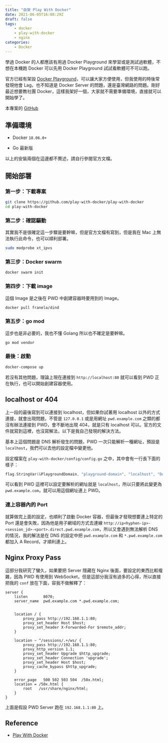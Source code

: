 ```yaml
---
title: "自架 Play With Docker"
date: 2021-06-05T16:08:29Z
draft: false
tags:
    - docker
    - play-with-docker
    - nginx
categories: 
    - Docker
---
```


學過 Docker 的人都應該有用過 Docker Playground 來學習或是測試過軟體，不想在本機跑 Docker 可以先用 Docker Playground 試試看軟體可不可以跑。

<!--more-->

官方已經有架設 [Docker Playground](https://labs.play-with-docker.com/)，可以讓大家方便使用，但我使用的時後常發現他會 Lag，也不知道是 Docker Server 的問題，還是臺灣網路的問題。剛好最近想要教社團 Docker，這樣我架好一個，大家就不需要準備環境，直接就可以開始學了。

本專案的 [GitHub](https://github.com/play-with-docker/play-with-docker)

## 準備環境

* Docker `18.06.0+`

* Go 最新版

以上的安裝兩個在這邊都不贅述，請自行參閱官方文檔。

## 開始部署

### 第一步：下載專案

```bash
git clone https://github.com/play-with-docker/play-with-docker
cd play-with-docker
```

### 第二步：確認驅動

其實我不是很確定這一步驟是要幹嘛，但是官方文檔有寫到，但是我在 Mac 上無法執行此命令，也可以順利部署。

```bash
sudo modprobe xt_ipvs
```

### 第三步：Docker swarm

```bash
docker swarm init
```

### 第四步：下載 image

這個 Image 是之後在 PWD 中創建容器時要用到的 Image。

```bash
docker pull franela/dind
```

### 第五步：go mod

這步也是非必要的，我也不懂 Golang 所以也不確定是要幹嘛。

```bash
go mod vendor
```

### 最後：啟動

```bash
docker-compose up
```

若沒有其他問題，理論上現在連接到 `http://localhost:80` 就可以看到 PWD 正在執行，也可以開始創建容器使用。

## localhost or 404

上一段的最後寫到可以連接到 localhost，但如果你試著用 localhost 以外的方式連接，就會出現問題，不管是 `127.0.0.1` 或是用網址 `pwd.example.com` 之類的都沒有辦法連接到 PWD，會不斷地出現 404，就是只有 localhost 可以。官方的文件就寫到這裡，也沒寫解法，以下是我自己發現的解決方法。

基本上這個問題是 DNS 解析發生的問題，PWD 一次只能解析一種網址，預設是 `localhost`，我們可以去他的設定檔中變更他。

設定檔案在 `play-with-docker/config/config.go` 之中，其中會有一行長下面的樣子：

```go
flag.StringVar(&PlaygroundDomain, "playground-domain", "localhost", "Domain to use for the playground")
```

可以看到 PWD 這裡可以設定要解析的網址就是 `localhost`，所以只要將此變更為 `pwd.example.com`，就可以用這個網址連上 PWD。

### 連上容器內的 Port

就算做完上面的設定，也順利了啟動 Docker 容器，但最後才發現想要連上特定的 Port 還是會失敗，因為他是用子網域的方式去連線 `http://ip<hyphen-ip>-<session_jd>-<port>.direct.pwd.example.com`，所以又會遇到無法解析 DNS 的情況，我的解法是在 DNS 的設定中把 `pwd.example.com` 和 `*.pwd.example.com` 都加入 A Record，才順利連上。

## Nginx Proxy Pass

這部分我研究了蠻久，如果要把 Server 隱藏在 Nginx 後面，要設定的東西比較複雜，因為 PWD 有使用到 WebSocket，但是這部分我沒有過多的心得，所以直接把我的 `conf` 放在下面，容我不做解釋了：

```nginx
server {
    listen       8070;
    server_name  pwd.example.com *.pwd.example.com;


    location / {
        proxy_pass http://192.168.1.1:80;
        proxy_set_header Host $host;
        proxy_set_header X-Forwarded-For $remote_addr;
    }

    location ~ ^/sessions/.+/ws/ {
        proxy_pass http://192.168.1.1:80;
        proxy_http_version 1.1;
        proxy_set_header Upgrade $http_upgrade;
        proxy_set_header Connection 'upgrade';
        proxy_set_header Host $host;
        proxy_cache_bypass $http_upgrade;
    }

    error_page   500 502 503 504  /50x.html;
    location = /50x.html {
        root   /usr/share/nginx/html;
    }
}
```

上面是假設 PWD Server 跑在 `192.168.1.1:80` 上。

## Reference

* [Play With Docker](https://github.com/play-with-docker/play-with-docker)
